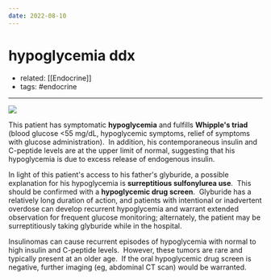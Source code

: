 ```yaml
---
date: 2022-08-10
---
```


# hypoglycemia ddx

- related: [[Endocrine]]
- tags: #endocrine
---

![](https://photos.thisispiggy.com/file/wikiFiles/20220810191501.png)

This patient has symptomatic **hypoglycemia** and fulfills **Whipple's triad** (blood glucose <55 mg/dL, hypoglycemic symptoms, relief of symptoms with glucose administration).  In addition, his contemporaneous insulin and C-peptide levels are at the upper limit of normal, suggesting that his hypoglycemia is due to excess release of endogenous insulin.

In light of this patient's access to his father's glyburide, a possible explanation for his hypoglycemia is **surreptitious sulfonylurea use**.  This should be confirmed with a **hypoglycemic drug screen**.  Glyburide has a relatively long duration of action, and patients with intentional or inadvertent overdose can develop recurrent hypoglycemia and warrant extended observation for frequent glucose monitoring; alternately, the patient may be surreptitiously taking glyburide while in the hospital.

Insulinomas can cause recurrent episodes of hypoglycemia with normal to high insulin and C-peptide levels.  However, these tumors are rare and typically present at an older age.  If the oral hypoglycemic drug screen is negative, further imaging (eg, abdominal CT scan) would be warranted.
